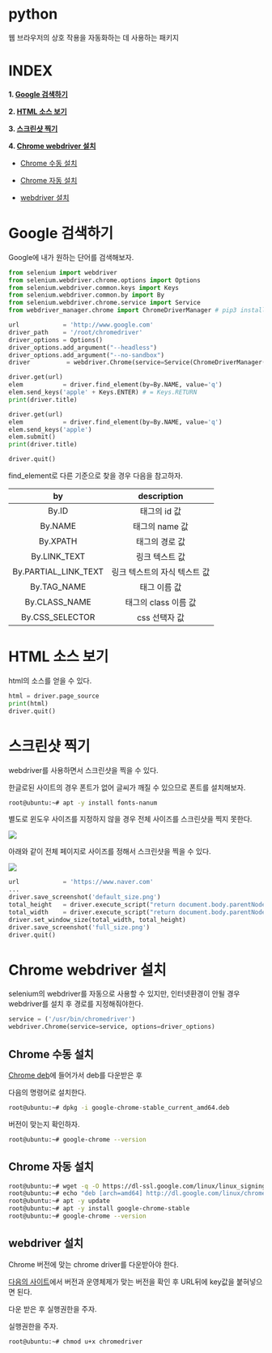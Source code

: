 # python

웹 브라우저의 상호 작용을 자동화하는 데 사용하는 패키지

# **INDEX**

**1. [Google 검색하기](#Google-검색하기)**

**2. [HTML 소스 보기](#HTML-소스-보기)**

**3. [스크린샷 찍기](#스크린샷-찍기)**

**4. [Chrome webdriver 설치](#Chrome-webdriver-설치)**

 - [Chrome 수동 설치](#Chrome-수동-설치)

 - [Chrome 자동 설치](#Chrome-자동-설치)

 - [webdriver 설치](#webdriver-설치)


# **Google 검색하기**

Google에 내가 원하는 단어를 검색해보자.

```py
from selenium import webdriver
from selenium.webdriver.chrome.options import Options
from selenium.webdriver.common.keys import Keys
from selenium.webdriver.common.by import By
from selenium.webdriver.chrome.service import Service
from webdriver_manager.chrome import ChromeDriverManager # pip3 install webdriver_manager

url            = 'http://www.google.com'
driver_path    = '/root/chromedriver'
driver_options = Options()
driver_options.add_argument("--headless")
driver_options.add_argument("--no-sandbox")
driver          = webdriver.Chrome(service=Service(ChromeDriverManager().install()), options=driver_options)

driver.get(url)
elem           = driver.find_element(by=By.NAME, value='q')
elem.send_keys('apple' + Keys.ENTER) # = Keys.RETURN
print(driver.title)

driver.get(url)
elem           = driver.find_element(by=By.NAME, value='q')
elem.send_keys('apple')
elem.submit()
print(driver.title)

driver.quit()
```

find_element로 다른 기준으로 찾을 경우 다음을 참고하자.

| by | description |
| :---: | :---: |
| By.ID | 태그의 id 값 |
| By.NAME | 태그의 name 값 |
| By.XPATH | 태그의 경로 값 |
| By.LINK_TEXT | 링크 텍스트 값 |
| By.PARTIAL_LINK_TEXT | 링크 텍스트의 자식 텍스트 값 |
| By.TAG_NAME | 태그 이름 값 |
| By.CLASS_NAME | 태그의 class 이름 값 |
| By.CSS_SELECTOR | css 선택자 값 |


# **HTML 소스 보기**

html의 소스를 얻을 수 있다.

```py
html = driver.page_source
print(html)
driver.quit()
```

# **스크린샷 찍기**

webdriver를 사용하면서 스크린샷을 찍을 수 있다.

한글로된 사이트의 경우 폰트가 없어 글씨가 깨질 수 있으므로 폰트를 설치해보자.

```sh
root@ubuntu:~# apt -y install fonts-nanum
```

별도로 윈도우 사이즈를 지정하지 않을 경우 전체 사이즈를 스크린샷을 찍지 못한다.

![](images/2022-05-23-00-55-49.png)

아래와 같이 전체 페이지로 사이즈를 정해서 스크린샷을 찍을 수 있다.

![](images/2022-05-23-00-56-46.png)

```py
url            = 'https://www.naver.com'
...
driver.save_screenshot('default_size.png')
total_height   = driver.execute_script("return document.body.parentNode.scrollHeight")
total_width    = driver.execute_script("return document.body.parentNode.scrollWidth")
driver.set_window_size(total_width, total_height)
driver.save_screenshot('full_size.png')
driver.quit()
```


# **Chrome webdriver 설치**

selenium의 webdriver를 자동으로 사용할 수 있지만, 인터넷환경이 안될 경우 webdriver를 설치 후 경로를 지정해줘야한다.

```py
service = ('/usr/bin/chromedriver')
webdriver.Chrome(service=service, options=driver_options)
```

## **Chrome 수동 설치**

[Chrome deb](https://www.slimjet.com/chrome/google-chrome-old-version.php)에 들어가서 deb를 다운받은 후

다음의 명령어로 설치한다.

```sh
root@ubuntu:~# dpkg -i google-chrome-stable_current_amd64.deb
```

버전이 맞는지 확인하자.

```sh
root@ubuntu:~# google-chrome --version
```

## **Chrome 자동 설치**

```sh
root@ubuntu:~# wget -q -O https://dl-ssl.google.com/linux/linux_signing_key.pub | apt-key add -
root@ubuntu:~# echo "deb [arch=amd64] http://dl.google.com/linux/chrome/deb/ stable main" >> /etc/apt/sources.list.d/google.list
root@ubuntu:~# apt -y update
root@ubuntu:~# apt -y install google-chrome-stable
root@ubuntu:~# google-chrome --version
```

## **webdriver 설치**

Chrome 버전에 맞는 chrome driver를 다운받아야 한다.

[다음의 사이트](https://chromedriver.storage.googleapis.com/)에서 버전과 운영체제가 맞는 버전을 확인 후 URL뒤에 key값을 붙혀넣으면 된다.

다운 받은 후 실행권한을 주자.

실행권한을 주자.

```sh
root@ubuntu:~# chmod u+x chromedriver
```